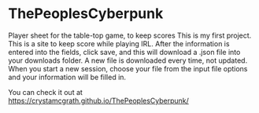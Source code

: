 # ThePeoplesCyberpunk
Player sheet for the table-top game, to keep scores
This is my first project. This is a site to keep score while playing IRL. After the information is entered into the fields, click save, and this will download a .json file into your downloads folder. A new file is downloaded every time, not updated. When you start a new session, choose your file from the input file options and your information will be filled in.

You can check it out at https://crystamcgrath.github.io/ThePeoplesCyberpunk/
